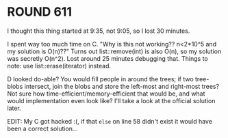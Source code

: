 # ROUND 611

I thought this thing started at 9:35, not 9:05, so I lost 30 minutes.

I spent way too much time on C. "Why is this not working?? n<2*10^5 and my solution is O(n)??" Turns out list::remove(int) is also O(n), so my solution was secretly O(n^2). Lost around 25 minutes debugging that. Things to note: use list::erase(iterator) instead.

D looked do-able? You would fill people in around the trees; if two tree-blobs intersect, join the blobs and store the left-most and right-most trees? Not sure how time-efficient/memory-efficient that would be, and what would implementation even look like? I'll take a look at the official solution later.

EDIT: My C got hacked :(, if that `else` on line 58 didn't exist it would have been a correct solution...